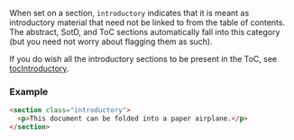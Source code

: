 When set on a section, `introductory` indicates that it is meant as introductory material that need not be linked to from the table of contents. The abstract, SotD, and ToC sections automatically fall into this category (but you need not worry about flagging them as such).

If you do wish all the introductory sections to be present in the ToC, see [tocIntroductory](tocIntroductory). 

### Example
```HTML
<section class="introductory">
  <p>This document can be folded into a paper airplane.</p> 
</section>
```
